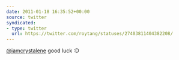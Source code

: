 ```yaml
---
date: 2011-01-18 16:35:52+00:00
source: twitter
syndicated:
- type: twitter
  url: https://twitter.com/roytang/statuses/27403811404382208/
---
```


[@iamcrystalene](https://twitter.com/iamcrystalene/) good luck :D